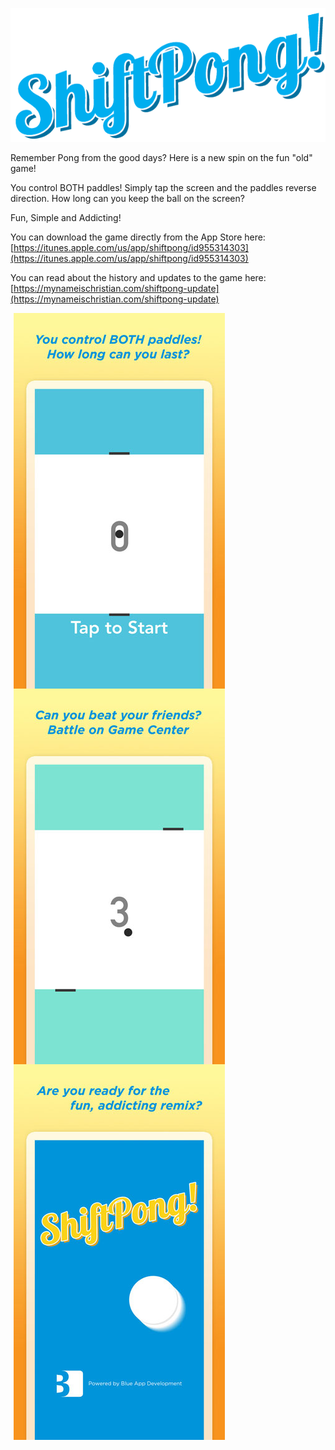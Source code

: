 ![ShiftPong Logo in Blue](shiftpong-title-blue.png)

Remember Pong from the good days? Here is a new spin on the fun "old" game!

You control BOTH paddles! Simply tap the screen and the paddles reverse direction. How long can you keep the ball on the screen?

Fun, Simple and Addicting!

You can download the game directly from the App Store here: [https://itunes.apple.com/us/app/shiftpong/id955314303](https://itunes.apple.com/us/app/shiftpong/id955314303)

You can read about the history and updates to the game here: [https://mynameischristian.com/shiftpong-update](https://mynameischristian.com/shiftpong-update)

<p style="text-align: center;">
    <img style="float:left;padding:0 5px;" alt="You control both paddles! How long can you last?" src="shiftpong-ss1.jpg">
    <img style="float:left;padding:0 5px;" alt="Can you beat your friends? Battle on Game Center" src="shiftpong-ss2.jpg">
    <img style="float:left;padding:0 5px;" alt="Are you ready for the fun, addicting remix?" src="shiftpong-ss3.jpg">
</p>